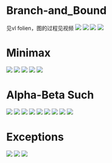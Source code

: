 # Branch-and_Bound

见vl folien，图的过程见视频
![](attachment/2dd1fc261eb394bc614327a98b9f1abd.png)
![](attachment/f861d8131ef972716608099b62711bbb.png)
![](attachment/7b2e293cb54b58472da7ca50048986d9.png)
![](attachment/acc04cba31f87047d446e9b3b04e9812.png)


# Minimax
![](attachment/5303c3b59c711aeb8db2918bf6d894a0.png)
![](attachment/6efeaaad478d763e17a45e309df010fe.png)
![](attachment/379eeb930352a9cdb8f2e06bea3f2018.png)
![](attachment/f7c74562195f4bdf363d888f5cd159e9.png)
![](attachment/868afec8063d4fb563b2cc18f4ab61f4.png)





# Alpha-Beta Such
![](attachment/7a750575cd7492911610a76b7709a2d3.png)
![](attachment/0b34e039d1fa876ba318c92c30a383f0.png)
![](attachment/86a4c6a19d4a258230bfd91089772b02.png)
![](attachment/d7f4f1b9f98a701e725d4e010e91025d.png)
![](attachment/ec3eb18ebca87b7227db8e93ac7508f9.png)
![](attachment/d7bfe048ceec9f9c9d9eddfa0bc18d88.png)
![](attachment/b35d4b22370749c6c80c7d3847c7c17b.png)
![](attachment/ea157923237a63d5dd653dd2debef780.png)
![](attachment/0e2e0c8757ec8b32031067589035ff0a.png)


# Exceptions
![](attachment/c69d3fbda33e5cea430aaaba77a248e5.png)
![](attachment/c8ecc6406ca1ad574d07da6a4c1f66aa.png)
![](attachment/f4592f30acd4b8a417d1186fa3483e7e.png)


